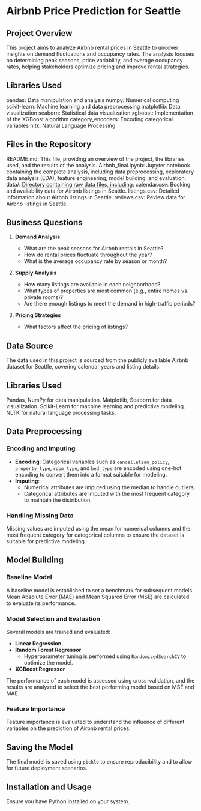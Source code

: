 # Airbnb Price Prediction for Seattle

## Project Overview
This project aims to analyze Airbnb rental prices in Seattle to uncover insights on demand fluctuations and occupancy rates. The analysis focuses on determining peak seasons, price variability, and average occupancy rates, helping stakeholders optimize pricing and improve rental strategies.

## Libraries Used
pandas: Data manipulation and analysis
numpy: Numerical computing
scikit-learn: Machine learning and data preprocessing
matplotlib: Data visualization
seaborn: Statistical data visualization
xgboost: Implementation of the XGBoost algorithm
category_encoders: Encoding categorical variables
nltk: Natural Language Processing

## Files in the Repository
README.md: This file, providing an overview of the project, the libraries used, and the results of the analysis.
Airbnb_final.ipynb: Jupyter notebook containing the complete analysis, including data preprocessing, exploratory data analysis (EDA), feature engineering, model building, and evaluation.
data/: [Directory containing raw data files, including:](https://www.kaggle.com/datasets/airbnb/seattle/data)
calendar.csv: Booking and availability data for Airbnb listings in Seattle.
listings.csv: Detailed information about Airbnb listings in Seattle.
reviews.csv: Review data for Airbnb listings in Seattle.

## Business Questions
1. **Demand Analysis**
   - What are the peak seasons for Airbnb rentals in Seattle?
   - How do rental prices fluctuate throughout the year?
   - What is the average occupancy rate by season or month?

2. **Supply Analysis**
   - How many listings are available in each neighborhood?
   - What types of properties are most common (e.g., entire homes vs. private rooms)?
   - Are there enough listings to meet the demand in high-traffic periods?

3. **Pricing Strategies**
   - What factors affect the pricing of listings?

## Data Source
The data used in this project is sourced from the publicly available Airbnb dataset for Seattle, covering calendar years and listing details.

## Libraries Used
Pandas, NumPy for data manipulation.
Matplotlib, Seaborn for data visualization.
Scikit-Learn for machine learning and predictive modeling.
NLTK for natural language processing tasks.

## Data Preprocessing
### Encoding and Imputing
- **Encoding**: Categorical variables such as `cancellation_policy`, `property_type`, `room_type`, and `bed_type` are encoded using one-hot encoding to convert them into a format suitable for modeling.
- **Imputing**:
  - Numerical attributes are imputed using the median to handle outliers.
  - Categorical attributes are imputed with the most frequent category to maintain the distribution.

### Handling Missing Data
Missing values are imputed using the mean for numerical columns and the most frequent category for categorical columns to ensure the dataset is suitable for predictive modeling.

## Model Building
### Baseline Model
A baseline model is established to set a benchmark for subsequent models. Mean Absolute Error (MAE) and Mean Squared Error (MSE) are calculated to evaluate its performance.

### Model Selection and Evaluation
Several models are trained and evaluated:
- **Linear Regression**
- **Random Forest Regressor**
  - Hyperparameter tuning is performed using `RandomizedSearchCV` to optimize the model.
- **XGBoost Regressor**

The performance of each model is assessed using cross-validation, and the results are analyzed to select the best performing model based on MSE and MAE.

### Feature Importance
Feature importance is evaluated to understand the influence of different variables on the prediction of Airbnb rental prices.

## Saving the Model
The final model is saved using `pickle` to ensure reproducibility and to allow for future deployment scenarios.

## Installation and Usage
Ensure you have Python installed on your system.
